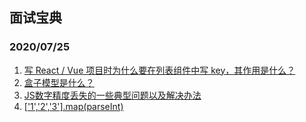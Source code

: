 ## 面试宝典
### 2020/07/25
1. [写 React / Vue 项目时为什么要在列表组件中写 key，其作用是什么？](./vue/1.md) 
2. [盒子模型是什么？](./html/1.md)
3. [JS数字精度丢失的一些典型问题以及解决办法](./javascript/1.md)
4. [['1','2','3'].map(parseInt)](./javascript/2.md)